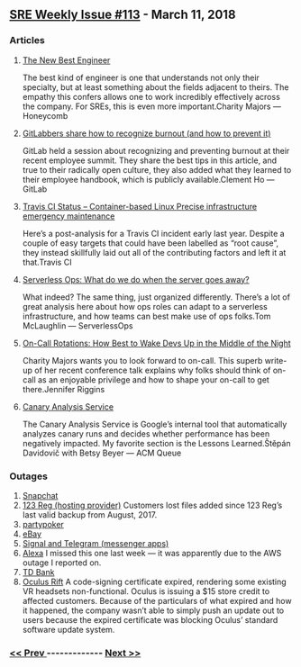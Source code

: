 ## [SRE Weekly Issue #113](https://sreweekly.com/sre-weekly-issue-113/) - March 11, 2018
### Articles

1. [The New Best Engineer](https://honeycomb.io/blog/2018/03/the-new-best-engineer/)

    The best kind of engineer is one that understands not only their specialty, but at least something about the fields adjacent to theirs. The empathy this confers allows one to work incredibly effectively across the company. For SREs, this is even more important.Charity Majors — Honeycomb
1. [GitLabbers share how to recognize burnout (and how to prevent it)](https://about.gitlab.com/2018/03/08/preventing-burnout/)

    GitLab held a session about recognizing and preventing burnout at their recent employee summit. They share the best tips in this article, and true to their radically open culture, they also added what they learned to their employee handbook, which is publicly available.Clement Ho — GitLab
1. [Travis CI Status – Container-based Linux Precise infrastructure emergency maintenance](https://www.traviscistatus.com/incidents/sxrh0l46czqn)

    Here’s a post-analysis for a Travis CI incident early last year. Despite a couple of easy targets that could have been labelled as “root cause”, they instead skillfully laid out all of the contributing factors and left it at that.Travis CI
1. [Serverless Ops: What do we do when the server goes away?](https://www.serverlessops.io/blog/serverless-ops-what-do-we-do-when-the-server-goes-away)

    What indeed? The same thing, just organized differently. There’s a lot of great analysis here about how ops roles can adapt to a serverless infrastructure, and how teams can best make use of ops folks.Tom McLaughlin — ServerlessOps
1. [On-Call Rotations: How Best to Wake Devs Up in the Middle of the Night](https://thenewstack.io/call-rotations-best-wake-devs-middle-night/)

    Charity Majors wants you to look forward to on-call. This superb write-up of her recent conference talk explains why folks should think of on-call as an enjoyable privilege and how to shape your on-call to get there.Jennifer Riggins
1. [Canary Analysis Service](http://queue.acm.org/detail.cfm?id=3194655)

    The Canary Analysis Service is Google’s internal tool that automatically analyzes canary runs and decides whether performance has been negatively impacted. My favorite section is the Lessons Learned.Štěpán Davidovič with Betsy Beyer — ACM Queue
### Outages

1. [Snapchat](http://www.newsweek.com/snapchat-wont-refresh-servers-down-not-working-833094)
1. [123 Reg (hosting provider)](https://www.bleepingcomputer.com/news/business/123-reg-backup-snafu-causes-clients-to-lose-files-since-august-2017/)
    Customers lost files added since 123 Reg’s last valid backup from August, 2017.
1. [partypoker](https://www.highstakesdb.com/8561-partypoker-adds-nearly-2000000-in-guarantees-after-server-crash.aspx)
1. [eBay](https://www.ecommercebytes.com/C/blog/blog.pl?/comments/2018/3/1520289779.html)
1. [Signal and Telegram (messenger apps)](https://thenextweb.com/apps/2018/03/05/signal-messenger-many-users-globally/)
1. [Alexa](http://www.techtimes.com/articles/222284/20180304/amazon-alexa-is-having-some-major-issues-voice-commands-for-most-people-aren-t-working.htm)
    I missed this one last week — it was apparently due to the AWS outage I reported on.
1. [TD Bank](https://www.bizjournals.com/philadelphia/news/2018/03/08/td-bank-online-outage-march-braca-gartner.html)
1. [Oculus Rift](https://www.rollingstone.com/glixel/news/oculus-issues-credit-for-outage-details-vr-headset-repair-w517590)
    A code-signing certificate expired, rendering some existing VR headsets non-functional. Oculus is issuing a $15 store credit to affected customers.
Because of the particulars of what expired and how it happened, the company wasn’t able to simply push an update out to users because the expired certificate was blocking Oculus’ standard software update system.

### [ << Prev ](sreweekly-112.md) ------------- [ Next >> ](sreweekly-114.md)